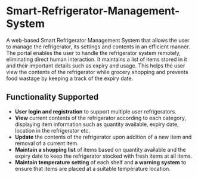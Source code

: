 # Smart-Refrigerator-Management-System
A web-based Smart Refrigerator Management System that allows the user to manage the refrigerator, its settings and contents in an efficient manner. The portal enables the user to handle the refrigerator system remotely, eliminating direct human interaction. It maintains a list of items stored in it and their important details such as expiry and usage. This helps the user view the contents of the refrigerator while grocery shopping and prevents food wastage by keeping a track of the expiry date.

## Functionality Supported
- **User login and registration** to support multiple user refrigerators.
- **View** current contents of the refrigerator according to each category, displaying item information such as quantity available, expiry date, location in the refrigerator etc. 
- **Update** the contents of the refrigerator upon addition of a new item and removal of a current item. 
- **Maintain a shopping list** of items based on quantity available and the expiry date to keep the refrigerator stocked with fresh items at all items. 
- **Maintain temperature setting** of each shelf and **a warning system** to ensure that items are placed at a suitable temperature location. 

